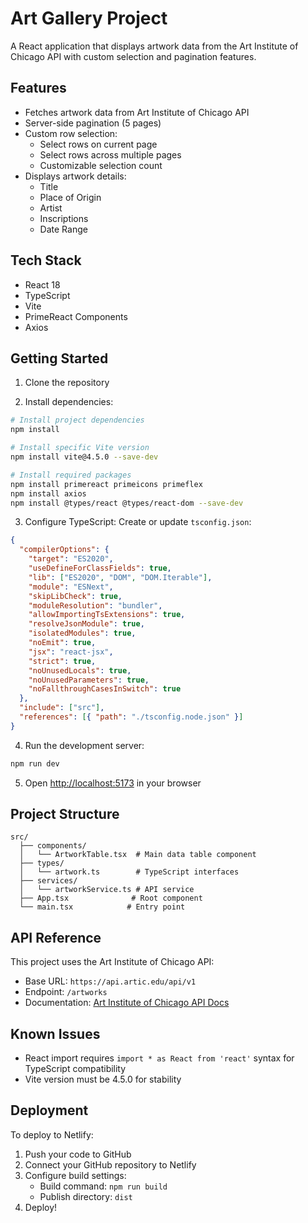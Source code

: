 # Art Gallery Project

A React application that displays artwork data from the Art Institute of Chicago API with custom selection and pagination features.

## Features

- Fetches artwork data from Art Institute of Chicago API
- Server-side pagination (5 pages)
- Custom row selection:
  - Select rows on current page
  - Select rows across multiple pages
  - Customizable selection count
- Displays artwork details:
  - Title
  - Place of Origin
  - Artist
  - Inscriptions
  - Date Range

## Tech Stack

- React 18
- TypeScript
- Vite
- PrimeReact Components
- Axios

## Getting Started

1. Clone the repository

2. Install dependencies:
```bash
# Install project dependencies
npm install

# Install specific Vite version
npm install vite@4.5.0 --save-dev

# Install required packages
npm install primereact primeicons primeflex
npm install axios
npm install @types/react @types/react-dom --save-dev
```

3. Configure TypeScript:
Create or update `tsconfig.json`:
```json
{
  "compilerOptions": {
    "target": "ES2020",
    "useDefineForClassFields": true,
    "lib": ["ES2020", "DOM", "DOM.Iterable"],
    "module": "ESNext",
    "skipLibCheck": true,
    "moduleResolution": "bundler",
    "allowImportingTsExtensions": true,
    "resolveJsonModule": true,
    "isolatedModules": true,
    "noEmit": true,
    "jsx": "react-jsx",
    "strict": true,
    "noUnusedLocals": true,
    "noUnusedParameters": true,
    "noFallthroughCasesInSwitch": true
  },
  "include": ["src"],
  "references": [{ "path": "./tsconfig.node.json" }]
}
```

4. Run the development server:
```bash
npm run dev
```

5. Open [http://localhost:5173](http://localhost:5173) in your browser

## Project Structure

```
src/
  ├── components/
  │   └── ArtworkTable.tsx  # Main data table component
  ├── types/
  │   └── artwork.ts        # TypeScript interfaces
  ├── services/
  │   └── artworkService.ts # API service
  ├── App.tsx              # Root component
  └── main.tsx            # Entry point
```

## API Reference

This project uses the Art Institute of Chicago API:
- Base URL: `https://api.artic.edu/api/v1`
- Endpoint: `/artworks`
- Documentation: [Art Institute of Chicago API Docs](https://api.artic.edu/docs/)

## Known Issues

- React import requires `import * as React from 'react'` syntax for TypeScript compatibility
- Vite version must be 4.5.0 for stability

## Deployment

To deploy to Netlify:

1. Push your code to GitHub
2. Connect your GitHub repository to Netlify
3. Configure build settings:
   - Build command: `npm run build`
   - Publish directory: `dist`
4. Deploy!

